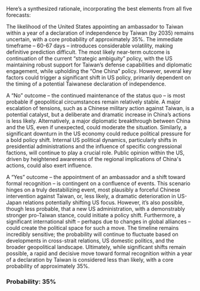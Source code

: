 Here’s a synthesized rationale, incorporating the best elements from all five forecasts:

The likelihood of the United States appointing an ambassador to Taiwan within a year of a declaration of independence by Taiwan (by 2035) remains uncertain, with a core probability of approximately 35%. The immediate timeframe – 60-67 days – introduces considerable volatility, making definitive prediction difficult. The most likely near-term outcome is continuation of the current “strategic ambiguity” policy, with the US maintaining robust support for Taiwan’s defense capabilities and diplomatic engagement, while upholding the “One China” policy. However, several key factors could trigger a significant shift in US policy, primarily dependent on the timing of a potential Taiwanese declaration of independence.

A “No” outcome – the continued maintenance of the status quo – is most probable if geopolitical circumstances remain relatively stable. A major escalation of tensions, such as a Chinese military action against Taiwan, is a potential catalyst, but a deliberate and dramatic increase in China’s actions is less likely. Alternatively, a major diplomatic breakthrough between China and the US, even if unexpected, could moderate the situation. Similarly, a significant downturn in the US economy could reduce political pressure for a bold policy shift. Internal US political dynamics, particularly shifts in presidential administrations and the influence of specific congressional factions, will continue to play a crucial role. Public opinion within the US, driven by heightened awareness of the regional implications of China's actions, could also exert influence.

A “Yes” outcome – the appointment of an ambassador and a shift toward formal recognition – is contingent on a confluence of events. This scenario hinges on a truly destabilizing event, most plausibly a forceful Chinese intervention against Taiwan, or, less likely, a dramatic deterioration in US-Japan relations potentially shifting US focus. However, it’s also possible, though less probable, that a new US administration, with a demonstrably stronger pro-Taiwan stance, could initiate a policy shift.  Furthermore, a significant international shift – perhaps due to changes in global alliances – could create the political space for such a move. The timeline remains incredibly sensitive; the probability will continue to fluctuate based on developments in cross-strait relations, US domestic politics, and the broader geopolitical landscape. Ultimately, while significant shifts remain possible, a rapid and decisive move toward formal recognition within a year of a declaration by Taiwan is considered less than likely, with a core probability of approximately 35%.

### Probability: 35%